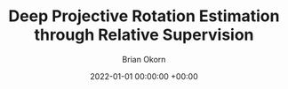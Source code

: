 ---
layout: post
title:  "Deep Projective Rotation Estimation through Relative Supervision"
date:   2022-01-01 00:00:00 +00:00
image: /images/hands2015.png
categories: research
author: "Brian Okorn"
venue: "Conference on Robot Learning (CoRL)"
authors: "<strong>Brian Okorn*</strong>, Chuer Pan*, Martial Hebert, David Held"
---